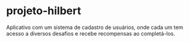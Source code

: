 # projeto-hilbert
Aplicativo com um sistema de cadastro de usuários, onde cada um tem acesso a diversos desafios e recebe recompensas ao completá-los.
